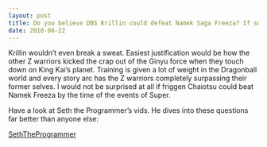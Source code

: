 ```yaml
---
layout: post
title: Do you believe DBS Krillin could defeat Namek Saga Freeza? If so, why&#47;why not?
date: 2018-06-22
---
```


<p>Krillin wouldn’t even break a sweat. Easiest justification would be how the other Z warriors kicked the crap out of the Ginyu force when they touch down on King Kai’s planet. Training is given a lot of weight in the Dragonball world and every story arc has the Z warriors completely surpassing their former selves. I would not be surprised at all if friggen Chaiotsu could beat Namek Freeza by the time of the events of Super.</p><p>Have a look at Seth the Programmer’s vids. He dives into these questions far better than anyone else:</p><p><a href="https://www.youtube.com/user/SethTheProgrammer" data-qt-tooltip="youtube.com">SethTheProgrammer</a></p>
